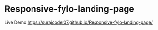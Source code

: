 # Responsive-fylo-landing-page
Live Demo:https://surajcoder07.github.io/Responsive-fylo-landing-page/
